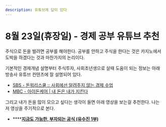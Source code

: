 ```yaml
---
description: 유튜브에 답이 있다
---
```


# 8월 23일\(휴장일\) - 경제 공부 유튜브 추천

주식으로 돈을 벌려면 공부를 해야한다. 공부를 안하고 주식을 한다는 것은 카지노에서 도박을 하겠다는 것과 마찬가지의 논리이다. 

기본적인 경제개념 설명부터 주식투자, 사회초년생으로 살때 도움이 되는 정보는 아래 방송사 유튜브 컨텐츠에 잘 설명되어 있다.

* [SBS - 돈워리스쿨 :: 사회에선 알려주지 않는 경제 수업](https://www.youtube.com/watch?v=h4UZFdQUjvc&list=PLbByFhGChrxhq7kZgSgNUXEo2OPnPLcKI)
* [MBC - 아이돈케어 \| 내 돈은 내가 지킨다](https://www.youtube.com/watch?v=XeYG6iqMf3k&list=PL0NUN1E_oXszELlJm0clmCdt_BuYF53T0)

 그리고 내가 돈을 많이 모으고 싶다는 생각이 들면 아래 영상을 보는걸 추천한다. 나는 저 영상을 주기적으로 본다.

* \*\*\*\*[**지금도 가능한, 부자되는 공식 \(유수진 1부\)** ](https://www.youtube.com/watch?v=C1HOggMJSS0)

 

